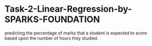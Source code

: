# Task-2-Linear-Regression-by-SPARKS-FOUNDATION
predicting the percentage of marks that a student is expected to score based upon the number of hours they studied.
